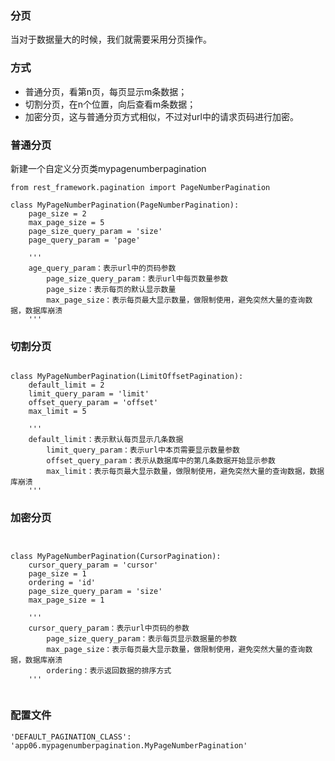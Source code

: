 ### 分页

当对于数据量大的时候，我们就需要采用分页操作。

### 方式

- 普通分页，看第n页，每页显示m条数据；
- 切割分页，在n个位置，向后查看m条数据；
- 加密分页，这与普通分页方式相似，不过对url中的请求页码进行加密。

### 普通分页

新建一个自定义分页类mypagenumberpagination

```
from rest_framework.pagination import PageNumberPagination

class MyPageNumberPagination(PageNumberPagination):
    page_size = 2
    max_page_size = 5
    page_size_query_param = 'size'
    page_query_param = 'page'
    
    '''
    age_query_param：表示url中的页码参数
		page_size_query_param：表示url中每页数量参数
		page_size：表示每页的默认显示数量
		max_page_size：表示每页最大显示数量，做限制使用，避免突然大量的查询数据，数据库崩溃
    '''

```

### 切割分页

```

class MyPageNumberPagination(LimitOffsetPagination):
    default_limit = 2
    limit_query_param = 'limit'
    offset_query_param = 'offset'
    max_limit = 5
    
    '''
    default_limit：表示默认每页显示几条数据
		limit_query_param：表示url中本页需要显示数量参数
		offset_query_param：表示从数据库中的第几条数据开始显示参数
		max_limit：表示每页最大显示数量，做限制使用，避免突然大量的查询数据，数据库崩溃
    '''
```

### 加密分页

```
	

class MyPageNumberPagination(CursorPagination):
    cursor_query_param = 'cursor'
    page_size = 1
    ordering = 'id'
    page_size_query_param = 'size'
    max_page_size = 1

    '''
    cursor_query_param：表示url中页码的参数
		page_size_query_param：表示每页显示数据量的参数
		max_page_size：表示每页最大显示数量，做限制使用，避免突然大量的查询数据，数据库崩溃
		ordering：表示返回数据的排序方式
    '''
    
```



### 配置文件

```
'DEFAULT_PAGINATION_CLASS': 'app06.mypagenumberpagination.MyPageNumberPagination'
```

